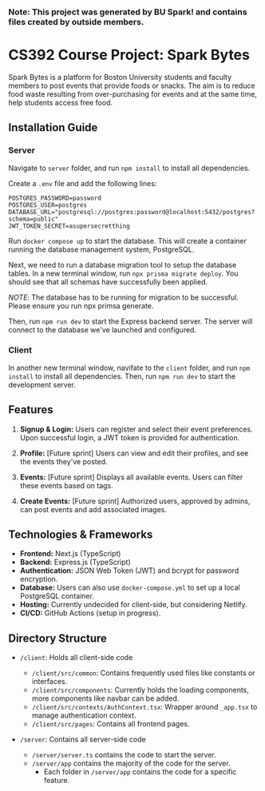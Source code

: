 ### Note: This project was generated by BU Spark! and contains files created by outside members.

# CS392 Course Project: Spark Bytes

Spark Bytes is a platform for Boston University students and faculty members to post events that provide foods or snacks. The aim is to reduce food waste resulting from over-purchasing for events and at the same time, help students access free food.

## Installation Guide

### Server
Navigate to `server` folder, and run `npm install` to install all dependencies. 

Create a `.env` file and add the following lines:

```
POSTGRES_PASSWORD=password
POSTGRES_USER=postgres
DATABASE_URL="postgresql://postgres:password@localhost:5432/postgres?schema=public"
JWT_TOKEN_SECRET=asupersecretthing
```

Run `docker compose up` to start the database. This will create a container running the database management system, PostgreSQL.

Next, we need to run a database migration tool to setup the database tables. In a new terminal window, run `npx prisma migrate deploy`.
You should see that all schemas have successfully been applied. 

_NOTE_: The database has to be running for migration to be successful. Please ensure you run npx primsa generate.

Then, run `npm run dev` to start the Express backend server. The server will connect to the database we've launched and configured.

### Client

In another new terminal window, navifate to the `client` folder, and run `npm install` to install all dependencies. Then, run `npm run dev` to start the development server.

## Features

1. **Signup & Login:** Users can register and select their event preferences. Upon successful login, a JWT token is provided for authentication.
   
2. **Profile:** [Future sprint] Users can view and edit their profiles, and see the events they've posted.
   
3. **Events:** [Future sprint] Displays all available events. Users can filter these events based on tags.
   
4. **Create Events:** [Future sprint] Authorized users, approved by admins, can post events and add associated images.

## Technologies & Frameworks

- **Frontend:** Next.js (TypeScript)
- **Backend:** Express.js (TypeScript)
- **Authentication:** JSON Web Token (JWT) and bcrypt for password encryption.
- **Database:** Users can also use `docker-compose.yml` to set up a local PostgreSQL container.
- **Hosting:** Currently undecided for client-side, but considering Netlify.
- **CI/CD:** GitHub Actions (setup in progress).

## Directory Structure

- `/client`: Holds all client-side code
    - `/client/src/common`: Contains frequently used files like constants or interfaces.
    - `/client/src/components`: Currently holds the loading components, more components like navbar can be added.
    - `/client/src/contexts/AuthContext.tsx`: Wrapper around `_app.tsx` to manage authentication context.
    - `/client/src/pages`: Contains all frontend pages.
    
- `/server`: Contains all server-side code
  - `/server/server.ts` contains the code to start the server.
  - `/server/app` contains the majority of the code for the server.
    - Each folder in `/server/app` contains the code for a specific feature.

